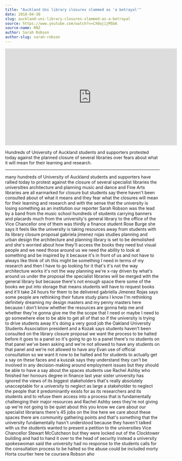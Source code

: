 ```yaml
---
title: "Auckland Uni library closures slammed as 'a betrayal'"
date: 2018-04-30
slug: auckland-uni-library-closures-slammed-as-a-betrayal
source: https://www.youtube.com/watch?v=CX0aj1jM5bA
source-name: RNZ
author: Sarah Robson
author-slug: sarah-robson
---
```


<iframe width="560" height="315" src="https://www.youtube.com/embed/CX0aj1jM5bA?si=Nk_YK44uBA2okkkk" title="YouTube video player" frameborder="0" allow="accelerometer; autoplay; clipboard-write; encrypted-media; gyroscope; picture-in-picture; web-share" referrerpolicy="strict-origin-when-cross-origin" allowfullscreen></iframe>

Hundreds of University of Auckland students and supporters protested today against the planned closure of several libraries over fears about what it will mean for their learning and research.


---

many hundreds of University of Auckland
students and supporters have rallied
today to protest against the closure of
several specialist libraries the
universities architecture and planning
music and dance and Fine Arts libraries
are all earmarked for closure but
students say there haven't been
consulted about of what it means and
they fear what the closures will mean
for their learning and research and with
the sense that the university is losing
something as an institution our reporter
Sarah Robson was the lead by a band from
the music school hundreds of students
carrying banners and placards much from
the university's general library to the
office of the Vice Chancellor one of
them was thirdly a finance student Rose
Burge she says it feels like the
university is taking resources away from
students with its library closure
proposal gabriela jimenez rojas studies
planning and urban design the
architecture and planning library is set
to be demolished and she's worried about
how they'll access the books they need
but visual people and we need those
around us we need the ability to look at
something and be inspired by it because
it's in front of us and not have to
always like think of oh this might be
something I need in terms of my research
and then I have to go looking for it
that's it's not the way architecture
works it's not the way planning we're
x-ray driven by what's around us under
the proposal the specialist libraries
will be merged with the general library
but because there's not enough space
there some of the books we put into
storage that means students will have to
request books and it'll take 24 hours
for them to be delivered gabriella
Jimenez Rojas says some people are
rethinking their future study plans I
know I'm rethinking definitely dreaming
my
design masters and my penny masters here
because I don't know whether the
resources are gonna help me and whether
they're gonna give me the the scope that
I need or maybe I need to go somewhere
else to be able to get all of that so if
the university is trying to drive
students away it's doing a very good job
the Oakland University Students
Association president and a Kozak says
students haven't been consulted on the
library closure proposal we want the
process to be halted before it goes to a
panel so it's going to go to a panel
there's no students on that panel we've
been asking and we're not allowed to
have any students on that panel and
we're not allowed to have any Evan use
of official consultation so we want it
now to be halted and for students to
actually get a say on these faces and a
kuszak says they understand they can't
be involved in any decision-making
around employment issues but they should
be able to have a say about the spaces
students use Rachel Ashby who finished
her honours degree in finance last year
sister university has ignored the views
of its biggest stakeholders that's
really absolutely unacceptable for a
university to neglect as large a
stakeholder to neglect the people that
it predominantly exists for as its
researchers and its students and to
refuse them access into a process that
is fundamentally challenging their major
resources and Rachel Ashby sees they're
not giving up we're not going to be
quiet about this you know we care about
our specialist librarians there's 45
jobs on the line here we care about
these spaces there are community
gathering points and that's something
that the university fundamentally hasn't
understood because they haven't talked
with us the students wanted to present a
petition to the universities Vice
Chancellor Stewart McCutcheon but they
were locked out of the Clocktower
building and had to hand it over to the
head of security instead a university
spokeswoman said the university had no
response to the students calls for the
consultation process to be halted
so the abuse could be included morty
Horta courtier here he coursera Robson
aho